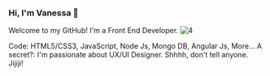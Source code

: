 ### Hi, I'm Vanessa 👋
Welcome to my GitHub! I'm a Front End Developer.
![4](https://user-images.githubusercontent.com/59008047/108825854-282ded80-7589-11eb-8d94-44bc93e38733.gif)

Code: HTML5/CSS3, JavaScript, Node Js, Mongo DB, Angular Js, More...
A secret?: I'm passionate about UX/UI Designer. Shhhh, don't tell anyone. Jijiji!
